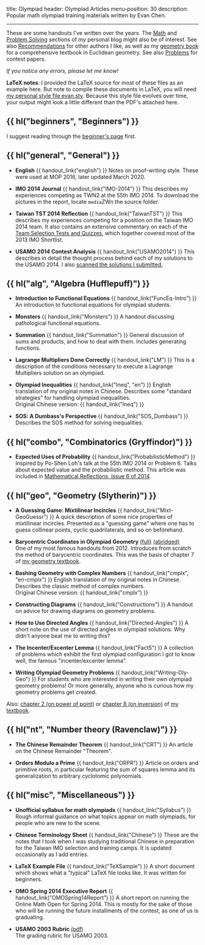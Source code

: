 title: Olympiad
header: Olympiad Articles
menu-position: 30
description: Popular math olympiad training materials written by Evan Chen.

---

These are some handouts I've written over the years.
The [Math](https://usamo.wordpress.com/category/mathematics/) and
[Problem Solving](https://usamo.wordpress.com/category/problem-solving/) sections
of my personal blog might also be of interest.
See also [Recommendations](recommend.html) for other authors I like,
as well as my [geometry book](geombook.html) for a
comprehensive textbook in Euclidean geometry.
See also [Problems](problems.html) for contest papers.

*If you notice any errors, please let me know!*

**LaTeX notes**:
I provided the LaTeX source for most of these files as an example here.
But note to compile these documents in LaTeX, you will need
[my personal style file evan.sty][evan.sty].
Because this style file evolves over time,
your output might look a little different than the PDF's attached here.

## {{ hl("beginners", "Beginners") }}

I suggest reading through the [beginner's page](wherestart.html) first.

## {{ hl("general", "General") }}

* <b>English</b> {{ handout_link("english") }}
  Notes on proof-writing style. These were used at MOP 2016,
  later updated March 2020.

* <b>IMO 2014 Journal</b> {{ handout_link("IMO-2014") }}
  This describes my experiences competing as TWN2 at the 55th IMO 2014.
  To download the pictures in the report, locate `media`ZWn the source folder.

* <b>Taiwan TST 2014 Reflection</b> {{ handout_link("TaiwanTST") }}
  This describes my experiences competing for a position on the Taiwan IMO 2014 team.
  It also contains an extensive commentary on each of the
  [Team Selection Tests and Quizzes](https://www.aops.com/community/c41558),
  which together covered most of the 2013 IMO Shortlist.

* <b>USAMO 2014 Contest Analysis</b> {{ handout_link("USAMO2014") }}
  This describes in detail the thought process behind each of
  my solutions to the USAMO 2014.
  I also [scanned the solutions I submitted.](upload/usamo-2014-my-sols.pdf)

## {{ hl("alg", "Algebra (Hufflepuff)") }}

* <b>Introduction to Functional Equations</b> {{ handout_link("FuncEq-Intro") }}
  An introduction to functional equations for olympiad students.

* <b>Monsters</b> {{ handout_link("Monsters") }}
  A handout discussing pathological functional equations.

* <b>Summation</b> {{ handout_link("Summation") }}
  General discussion of sums and products, and how to deal with them.
  Includes generating functions.

* <b>Lagrange Multipliers Done Correctly</b> {{ handout_link("LM") }}
  This is a description of the conditions necessary to
  execute a Lagrange Multipliers solution on an olympiad.

* <b>Olympiad Inequalities</b> {{ handout_link("Ineq", "en") }}
  English translation of my original notes in Chinese.
  Describes some "standard strategies" for handling olympiad inequalities. <br>
  Original Chinese version: {{ handout_link("Ineq") }}

* <b>SOS: A Dumbass's Perspective</b> {{ handout_link("SOS_Dumbass") }}
  Describes the SOS method for solving inequalities.

## {{ hl("combo", "Combinatorics (Gryffindor)") }}

* <b>Expected Uses of Probability</b> {{ handout_link("ProbabilisticMethod") }}
  Inspired by Po-Shen Loh's talk at the 55th IMO 2014 or Problem 6.
  Talks about expected value and the probabilistic method.
  This article was included in
  [Mathematical Reflections, Issue 6 of 2014](https://www.awesomemath.org/wp-pdf-files/math-reflections/mr-2014-06/probabilistic.pdf).

## {{ hl("geo", "Geometry (Slytherin)") }}

* <b>A Guessing Game: Mixtilinear Incircles</b>
  {{ handout_link("Mixt-GeoGuessr") }}
  A quick description of some nice properties of mixtilinear incircles.
  Presented as a "guessing game" where one has to guess collinear points,
  cyclic quadrilaterals, and so on beforehand.

* <b>Barycentric Coordinates in Olympiad Geometry</b>
  [(full)](handouts/bary/bary-full.pdf)
  [(abridged)](handouts/bary/bary-short.pdf) <br>
  One of my most famous handouts from 2012.
  Introduces from scratch the method of barycentric coordinates.
  This was the basis of chapter 7 of [my geometry textbook](geombook.html).

* <b>Bashing Geometry with Complex Numbers</b>
  {{ handout_link("cmplx", "en-cmplx") }}
  English translation of my original notes in Chinese.
  Describes the classic method of complex numbers. <br>
  Original Chinese version: {{ handout_link("cmplx") }}

* <b>Constructing Diagrams</b>
  {{ handout_link("Constructions") }}
  A handout on advice for drawing diagrams on geometry problems.

* <b>How to Use Directed Angles</b>
  {{ handout_link("Directed-Angles") }}
  A short note on the use of directed angles in olympiad solutions.
  Why didn't anyone beat me to writing this?

* <b>The Incenter/Excenter Lemma</b>
  {{ handout_link("Fact5") }}
  A collection of problems which exhibit the
  first olympiad configuration I got to know well,
  the famous "incenter/excenter lemma".

* <b>Writing Olympiad Geometry Problems</b>
  {{ handout_link("Writing-Oly-Geo") }}
  For students who are interested in writing their own olympiad geometry problems!
  Or more generally, anyone who is curious how my geometry problems get created.

Also: [chapter 2 (on power of point)][egmo2]
or [chapter 8 (on inversion)][egmo8]
of [my textbook][geombook].

## {{ hl("nt", "Number theory (Ravenclaw)") }}

* <b>The Chinese Remainder Theorem</b>
  {{ handout_link("CRT") }}
  An article on the Chinese Remainder "Theorem".

* <b>Orders Modulo a Prime</b>
  {{ handout_link("ORPR") }}
  Article on orders and primitive roots,
  in particular featuring the sum of squares lemma and its generalization
  to arbitrary cyclotomic polynomials.

## {{ hl("misc", "Miscellaneous") }}

* <b>Unofficial syllabus for math olympiads</b>
  {{ handout_link("Syllabus") }}
  Rough informal guidance on what topics appear on math olympiads,
  for people who are new to the scene.

* <b>Chinese Terminology Sheet</b>
  {{ handout_link("Chinese") }}
  These are the notes that I took when I was studying
  traditional Chinese in preparation
  for the Taiwan IMO selection and training camps.
  It is updated occasionally as I add entries.

* <b>LaTeX Example File</b>
  {{ handout_link("TeXSample") }}
  A short document which shows what a "typical" LaTeX file looks like.
  It was written for beginners.

* <b>OMO Spring 2014 Executive Report</b>
  {{ handout_link("OMOSpring14Report") }}
  A short report on running the Online Math Open for Spring 2014.
  This is mostly for the sake of those who will be
  running the future installments of the contest, as one of
  us is graduating.

* <b>USAMO 2003 Rubric</b>
  [(pdf)](upload/usamo-2003-rubric.pdf) <br>
  The grading rubric for USAMO 2003.

[evan.sty]: https://github.com/vEnhance/dotfiles/blob/master/texmf/tex/latex/evan/evan.sty
[olympiad.asy]: https://github.com/vEnhance/dotfiles/blob/master/asy/olympiad.asy
[cse5.asy]: https://github.com/vEnhance/dotfiles/blob/master/asy/cse5.asy
[egmo2]: https://www.maa.org/sites/default/files/pdf/ebooks/pdf/EGMO_chapter2.pdf
[egmo8]: https://www.maa.org/sites/default/files/pdf/ebooks/pdf/EGMO_chapter8.pdf
[geombook]: geombook.html
